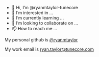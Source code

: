 - 👋 Hi, I’m @ryanmtaylor-tunecore
- 👀 I’m interested in ...
- 🌱 I’m currently learning ...
- 💞️ I’m looking to collaborate on ...
- 📫 How to reach me ...

My personal github is [@ryanmtaylor](https://github.com/ryanmtaylor)

My work email is [ryan.taylor@tunecore.com](mailto:ryan.taylor@tunecore.com)

<!---
ryanmtaylor-tunecore/ryanmtaylor-tunecore is a ✨ special ✨ repository because its `README.md` (this file) appears on your GitHub profile.
You can click the Preview link to take a look at your changes.
--->
